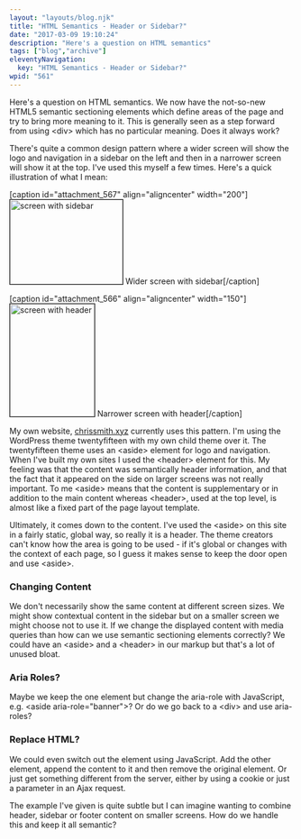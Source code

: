 ```yaml
---
layout: "layouts/blog.njk"
title: "HTML Semantics - Header or Sidebar?"
date: "2017-03-09 19:10:24"
description: "Here's a question on HTML semantics"
tags: ["blog","archive"]
eleventyNavigation:
  key: "HTML Semantics - Header or Sidebar?"
wpid: "561"
---
```

Here's a question on HTML semantics. We now have the not-so-new HTML5 semantic sectioning elements which define areas of the page and try to bring more meaning to it. This is generally seen as a step forward from using &lt;div&gt; which has no particular meaning. Does it always work?

There's quite a common design pattern where a wider screen will show the logo and navigation in a sidebar on the left and then in a narrower screen will show it at the top. I've used this myself a few times. Here's a quick illustration of what I mean:
<div style="clear: both;">

[caption id="attachment_567" align="aligncenter" width="200"]<img class="wp-image-567 size-full" style="border: solid 1px #000;" src="/img/2017/03/screen-with-sidebar.png" alt="screen with sidebar" width="200" height="150" /> Wider screen with sidebar[/caption]

[caption id="attachment_566" align="aligncenter" width="150"]<img class="wp-image-566 size-full" style="border: solid 1px #000;" src="/img/2017/03/screen-with-header.png" alt="screen with header" width="150" height="200" /> Narrower screen with header[/caption]

</div>
My own website, <a href="https://chrissmith.xyz" target="_blank">chrissmith.xyz</a> currently uses this pattern. I'm using the WordPress theme twentyfifteen with my own child theme over it. The twentyfifteen theme uses an &lt;aside&gt; element for logo and navigation. When I've built my own sites I used the &lt;header&gt; element for this. My feeling was that the content was semantically header information, and that the fact that it appeared on the side on larger screens was not really important. To me &lt;aside&gt; means that the content is supplementary or in addition to the main content whereas &lt;header&gt;, used at the top level, is almost like a fixed part of the page layout template.

Ultimately, it comes down to the content. I've used the &lt;aside&gt; on this site in a fairly static, global way, so really it is a header. The theme creators can't know how the area is going to be used - if it's global or changes with the context of each page, so I guess it makes sense to keep the door open and use &lt;aside&gt;.
<h3>Changing Content</h3>
We don't necessarily show the same content at different screen sizes. We might show contextual content in the sidebar but on a smaller screen we might choose not to use it. If we change the displayed content with media queries than how can we use semantic sectioning elements correctly? We could have an &lt;aside&gt; and a &lt;header&gt; in our markup but that's a lot of unused bloat.
<h3>Aria Roles?</h3>
Maybe we keep the one element but change the aria-role with JavaScript, e.g. &lt;aside aria-role="banner"&gt;? Or do we go back to a &lt;div&gt; and use aria-roles?
<h3>Replace HTML?</h3>
We could even switch out the element using JavaScript. Add the other element, append the content to it and then remove the original element. Or just get something different from the server, either by using a cookie or just a parameter in an Ajax request.

The example I've given is quite subtle but I can imagine wanting to combine header, sidebar or footer content on smaller screens. How do we handle this and keep it all semantic?

&nbsp;